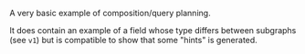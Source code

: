 A very basic example of composition/query planning.

It does contain an example of a field whose type differs between subgraphs (see `v1`) but is compatible to show that
some "hints" is generated.

